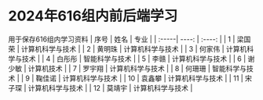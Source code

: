 # 2024年616组内前后端学习
用于保存616组内学习资料
| 序号 | 姓名 | 专业 |
| :-----| ----: | :----: |
| 1 | 梁国荣 | 计算机科学与技术 |
| 2 | 黄明珠 | 计算机科学与技术 |
| 3 | 何家伟 | 计算机科学与技术 |
| 4 | 白彤彤 | 智能科学与技术 |
| 5 | 李赣 | 计算机科学与技术 |
| 6 | 谢少敏 | 计算机技术 |
| 7 | 罗宇翔 | 计算机科学与技术 |
| 8 | 何珊珊 | 智能科学与技术 |
| 9 | 鞠佳诺 | 计算机科学与技术 |
| 10 | 袁鑫攀 | 计算机科学与技术 |
| 11 | 宋子琛 | 计算机科学与技术 |
| 12 | 莫靖宇 | 计算机科学与技术 |
